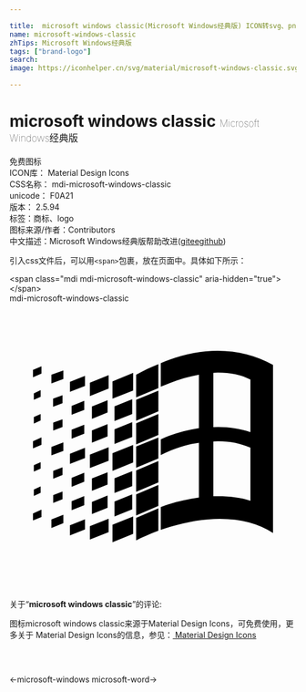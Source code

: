 ```yaml
---

title:  microsoft windows classic(Microsoft Windows经典版) ICON转svg、png下载
name: microsoft-windows-classic
zhTips: Microsoft Windows经典版
tags: ["brand-logo"]
search: 
image: https://iconhelper.cn/svg/material/microsoft-windows-classic.svg

---
```


# microsoft windows classic  <small style="font-size: 60%;font-weight: 100">Microsoft Windows经典版</small>


<div class="detail-page">
<p>
<span><span class="badge-success badge">免费图标</span> </span>
<br/>
<span>
ICON库：
<span class="badge-secondary badge">Material Design Icons</span> 
</span>
<br/>
<span>
CSS名称：
<span class="badge-secondary badge">mdi-microsoft-windows-classic</span> 
</span>
<br/>
<span>
unicode：
<span class="badge-secondary badge">F0A21</span> 
<copy-btn content='F0A21' btn-title=""></copy-btn>
<copy-btn :content='String.fromCodePoint(parseInt("F0A21", 16))' btn-title="复制U"></copy-btn>
</span>
<br/>
<span>
版本：
<span class="badge-secondary badge">2.5.94</span> 
</span><br/><span>标签：<span class="badge-light badge"><router-link to="/tags/brand-logo.html">商标、logo</router-link></span></span>
<br/>
<span>图标来源/作者：<span class="badge-light badge">Contributors</span></span> 
<br/>
<span class="zh-detail">中文描述：<span class="badge-primary badge">Microsoft Windows经典版</span><span class="help-link"><span>帮助改进</span>(<a href="https://gitee.com/liuwave/icon-helper/edit/master/json/material/microsoft-windows-classic.json" target="_blank" rel="noopener noreferrer">gitee</a><a href="https://github.com/liuwave/icon-helper/edit/master/json/material/microsoft-windows-classic.json" target="_blank" rel="noopener noreferrer">github</a></span>)</span><br/>
</p>
</div>
<div class="alert alert-dark">
  <i class="mdi mdi-microsoft-windows-classic mdi-48px"></i>
  <i class="mdi mdi-microsoft-windows-classic mdi-36px"></i>
  <i class="mdi mdi-microsoft-windows-classic mdi-24px"></i>
  <i class="mdi mdi-microsoft-windows-classic mdi-18px"></i>
</div>
<div>
  <p>引入css文件后，可以用<code>&lt;span&gt;</code>包裹，放在页面中。具体如下所示：    
  </p>
  <div class="alert alert-primary" style="font-size: 14px">
    &lt;span class="mdi mdi-microsoft-windows-classic" aria-hidden="true"&gt;&lt;/span&gt;
    <copy-btn content='<span class="mdi mdi-microsoft-windows-classic" aria-hidden="true"></span>'></copy-btn>
  </div>
  <div class="alert alert-secondary">
    <i class="mdi mdi-microsoft-windows-classic"
    style="font-size: 24px"
    aria-hidden="true"></i> mdi-microsoft-windows-classic
    <copy-btn content="mdi-microsoft-windows-classic" btn-title="复制图标名称"></copy-btn>
  </div>
</div>
<div id="svg" class="svg-wrap">
<svg xmlns="http://www.w3.org/2000/svg" viewBox="0 0 24 24"><path d="M2.67,5.3V5.91L1.96,6.21V5.6L2.67,5.3M2.67,11.24V11.86L1.96,12.15V11.56L2.67,11.24M2.67,17.27V17.89L1.96,18.18V17.59L2.67,17.27M2.6,7.29V7.84L2.03,8.1V7.56L2.6,7.29M2.6,9.28V9.82L2.03,10.08V9.54L2.6,9.28M2.6,13.31V13.84L2.03,14.1V13.56L2.6,13.31M2.6,15.33V15.87L2.03,16.13V15.6L2.6,15.33M4.5,5.64V6.36L3.5,6.73V6L4.5,5.64M4.5,11.66V12.37L3.5,12.74V12.03L4.5,11.66M4.5,17.7V18.41L3.5,18.81V18.1L4.5,17.7M4.43,7.72V8.38L3.64,8.68V8L4.43,7.72M4.43,9.73V10.37L3.65,10.67V10L4.43,9.73M4.43,13.74V14.38L3.65,14.69V14.03L4.43,13.74M4.43,15.76V16.41L3.65,16.72V16.06L4.43,15.76M6.31,6.09V6.94L5.05,7.43V6.59L6.31,6.09M6.31,12.11V12.96L5.05,13.45V12.61L6.31,12.11M6.31,18.08V18.93L5.05,19.43V18.58L6.31,18.08M6.25,8.18V8.94L5.19,9.34V8.61L6.25,8.18M6.25,10.18V10.93L5.19,11.35V10.6L6.25,10.18M6.25,14.19V14.94L5.19,15.37V14.62L6.25,14.19M6.25,16.14V16.9L5.19,17.32V16.57L6.25,16.14M8.29,6.04V7.16L6.72,7.78V6.67L8.29,6.04M8.29,12.06V13.19L6.72,13.8V12.68L8.29,12.06M8.29,18.03V19.15L6.72,19.77V18.66L8.29,18.03M8.2,8.13V9.16L6.89,9.69V8.66L8.2,8.13M8.2,10.13V11.15L6.89,11.68V10.65L8.2,10.13M8.2,14.15V15.18L6.89,15.7V14.67L8.2,14.15M8.2,16.1V17.12L6.89,17.64V16.63L8.2,16.1M10.34,5.85V7.32L8.61,8V6.56L10.34,5.85M10.34,11.87V13.33L8.61,14.03V12.56L10.34,11.87M10.34,17.84V19.3L8.61,20V18.54L10.34,17.84M10.26,8.05V9.28L8.78,9.87V8.64L10.26,8.05M10.26,9.97V11.2L8.78,11.78V10.56L10.26,9.97M10.26,14.06V15.31L8.78,15.88V14.65L10.26,14.06M10.26,16V17.25L8.78,17.84V16.6L10.26,16M12.45,5.12V7.12L10.59,7.89V6C11.23,5.65 11.85,5.35 12.45,5.12M12.45,7.33V9.06L10.59,9.84V8.1L12.45,7.33M12.45,9.28V11.04L10.59,11.82V10.06L12.45,9.28M12.45,11.25V13L10.59,13.77V12L12.45,11.25M12.45,13.21V15L10.59,15.78V14L12.45,13.21M12.45,15.21V16.96L10.59,17.76V16L12.45,15.21M12.45,17.17V19.04C11.72,19.32 11.1,19.59 10.59,19.84V17.96L12.45,17.17M22.04,5.18V19.23C20.85,18.44 19.37,18.05 17.59,18.05C16.12,18.05 14.47,18.35 12.65,18.96V17.06C13.62,16.69 14.68,16.42 15.84,16.26V11.69C14.86,11.81 13.8,12.15 12.65,12.71V11.4C13.64,10.94 14.71,10.63 15.84,10.46V6C14.82,6.18 13.76,6.53 12.65,7V5.03C14.27,4.34 15.86,4 17.41,4C19.09,4 20.63,4.39 22.04,5.18M20.15,6.41C19.39,6 18.5,5.82 17.42,5.82C17.29,5.82 17.17,5.83 17.05,5.84V10.38L17.46,10.37C18.37,10.37 19.27,10.5 20.15,10.8V6.41M20.15,12.1C19.34,11.74 18.43,11.56 17.44,11.56C17.31,11.56 17.18,11.57 17.05,11.58V16.16H17.46C18.45,16.16 19.35,16.28 20.15,16.53V12.1H20.15Z" /></svg>
</div>
<detail full-name='mdi-microsoft-windows-classic'></detail>
<div class="icon-detail__container">
<p>关于“<b>microsoft windows classic</b>”的评论:</p>
</div>
<Vssue title="关于“microsoft windows classic”的评论" />    
<div><p>图标microsoft windows classic来源于Material Design Icons，可免费使用，更多关于 Material Design Icons的信息，参见：<a target="_blank" href="https://iconhelper.cn/material.html"> Material Design Icons</a>
</p></div>

<div style="padding:2rem 0 " class="page-nav"><p class="inner"><span class="prev">←<router-link to="/icon/microsoft-windows.html">microsoft-windows</router-link></span> <span class="next"><router-link to="/icon/microsoft-word.html">microsoft-word</router-link>→</span></p></div>

